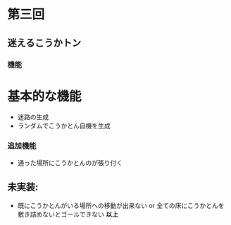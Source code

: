 # 第三回
## 迷えるこうかトン
### 機能
# 基本的な機能
* 迷路の生成
* ランダムでこうかとん自機を生成
### 追加機能
* 通った場所にこうかとんのが張り付く
## 未実装:
* 既にこうかとんがいる場所への移動が出来ない or 全ての床にこうかとんを敷き詰めないとゴールできない
**以上**
